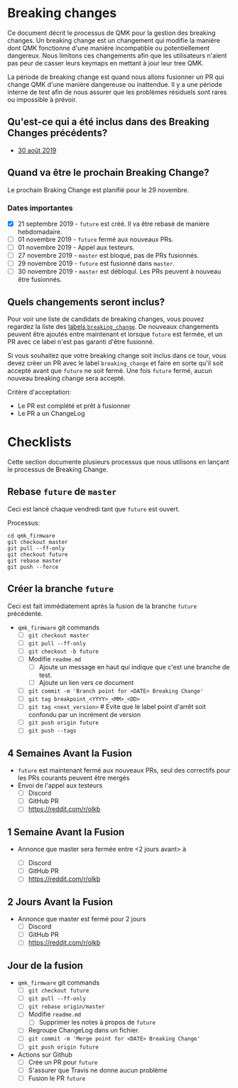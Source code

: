 # Breaking changes

Ce document décrit le processus de QMK pour la gestion des breaking changes. Un breaking change est un changement qui modifie la manière dont QMK fonctionne d'une manière incompatible ou potentiellement dangereux. Nous limitons ces changements afin que les utilisateurs n'aient pas peur de casser leurs keymaps en mettant à jour leur tree QMK.

La période de breaking change est quand nous allons fusionner un PR qui change QMK d'une manière dangereuse ou inattendue. Il y a une période interne de test afin de nous assurer que les problèmes résiduels sont rares ou impossible à prévoir.

## Qu'est-ce qui a été inclus dans des Breaking Changes précédents?

* [30 août 2019](ChangeLog/20190830.md)

## Quand va être le prochain Breaking Change?

Le prochain Braking Change est planifié pour le 29 novembre.

### Dates importantes

* [x] 21 septembre 2019 - `future` est créé. Il va être rebasé de manière hebdomadaire.
* [ ] 01 novembre 2019 - `future` fermé aux nouveaux PRs.
* [ ] 01 novembre 2019 - Appel aux testeurs.
* [ ] 27 novembre 2019 - `master` est bloqué, pas de PRs fusionnés.
* [ ] 29 novembre 2019 - `future` est fusionné dans `master`.
* [ ] 30 novembre 2019 - `master` est débloqul. Les PRs peuvent à nouveau être fusionnés.

## Quels changements seront inclus?

Pour voir une liste de candidats de breaking changes, vous pouvez regardez la liste des [labels `breaking_change`](https://github.com/qmk/qmk_firmware/pulls?q=is%3Aopen+label%3Abreaking_change+is%3Apr). De nouveaux changements peuvent être ajoutés entre maintenant et lorsque `future` est fermée, et un PR avec ce label n'est pas garanti d'être fusionné.

Si vous souhaitez que votre breaking change soit inclus dans ce tour, vous devez créer un PR avec le label `breaking_change` et faire en sorte qu'il soit accepté avant que `future` ne soit fermé. Une fois `future` fermé, aucun nouveau breaking change sera accepté.

Critère d'acceptation:

* Le PR est complété et prêt à fusionner
* Le PR a un ChangeLog

# Checklists

Cette section documente plusieurs processus que nous utilisons en lançant le processus de Breaking Change.

## Rebase `future` de `master`

Ceci est lancé chaque vendredi tant que `future` est ouvert.

Processus:

```
cd qmk_firmware
git checkout master
git pull --ff-only
git checkout future
git rebase master
git push --force
```

## Créer la branche `future`

Ceci est fait immédiatement après la fusion de la branche `future` précédente.

* `qmk_firmware` git commands
    * [ ] `git checkout master`
    * [ ] `git pull --ff-only`
    * [ ] `git checkout -b future`
    * [ ] Modifie `readme.md`
        * [ ] Ajoute un message en haut qui indique que c'est une branche de test.
        * [ ] Ajoute un lien vers ce document
    * [ ] `git commit -m 'Branch point for <DATE> Breaking Change'`
    * [ ] `git tag breakpoint_<YYYY>_<MM>_<DD>`
    * [ ] `git tag <next_version>` # Evite que le label point d'arrêt soit confondu par un incrément de version
    * [ ] `git push origin future`
    * [ ] `git push --tags`

## 4 Semaines Avant la Fusion

* `future` est maintenant fermé aux nouveaux PRs, seul des correctifs pour les PRs courants peuvent être mergés
* Envoi de l'appel aux testeurs
    * [ ] Discord
    * [ ] GitHub PR
    * [ ] https://reddit.com/r/olkb

## 1 Semaine Avant la Fusion

* Annonce que master sera fermée entre <2 jours avant> à <Jour de la fusion>
    * [ ] Discord
    * [ ] GitHub PR
    * [ ] https://reddit.com/r/olkb

## 2 Jours Avant la Fusion

* Annonce que master est fermé pour 2 jours
    * [ ] Discord
    * [ ] GitHub PR
    * [ ] https://reddit.com/r/olkb

## Jour de la fusion

* `qmk_firmware` git commands
    * [ ] `git checkout future`
    * [ ] `git pull --ff-only`
    * [ ] `git rebase origin/master`
    * [ ] Modifie `readme.md`
        * [ ] Supprimer les notes à propos de `future`
    * [ ] Regroupe ChangeLog dans un fichier.
    * [ ] `git commit -m 'Merge point for <DATE> Breaking Change'`
    * [ ] `git push origin future`
* Actions sur Github
    * [ ] Crée un PR pour `future`
    * [ ] S'assurer que Travis ne donne aucun problème
    * [ ] Fusion le PR `future`
